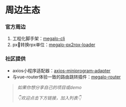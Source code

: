 # 周边生态

### 官方周边
1. 工程化脚手架：[megalo-cli](https://github.com/megalojs/megalo-cli)
1. px转换rpx单位：[megalo-px2rpx-loader](https://github.com/zwwill/megalo-yanxuan-demo)


### 社区提供
- axios小程序适配器：[axios-miniprogram-adapter](https://github.com/bigmeow/axios-miniprogram-adapter)
- 与vue-router体验一致的路由跳转插件：[megalo-router](https://github.com/NextBoy/megalo-router)

> *如果你想分享自己的项目或demo*
>
>*👇欢迎点击下方链接，加入列表👇*
